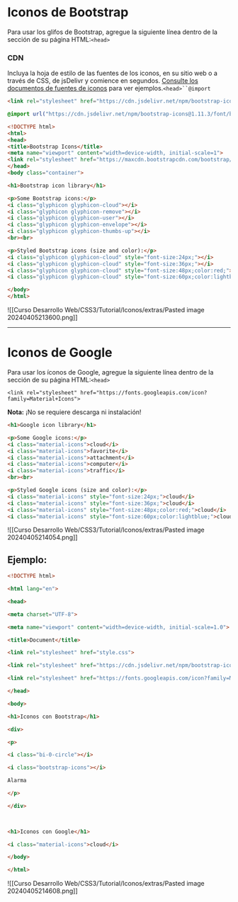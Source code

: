 # Iconos de Bootstrap

Para usar los glifos de Bootstrap, agregue la siguiente línea dentro de la sección de su página HTML:`<head>`

### CDN

Incluya la hoja de estilo de las fuentes de los iconos, en su sitio web o a través de CSS, de jsDelivr y comience en segundos. [Consulte los documentos de fuentes de iconos](https://icons.getbootstrap.com/#icon-font) para ver ejemplos.`<head>``@import`
```html
<link rel="stylesheet" href="https://cdn.jsdelivr.net/npm/bootstrap-icons@1.11.3/font/bootstrap-icons.min.css">
```
```css
@import url("https://cdn.jsdelivr.net/npm/bootstrap-icons@1.11.3/font/bootstrap-icons.min.css");
```

```html
<!DOCTYPE html>
<html>
<head>
<title>Bootstrap Icons</title>
<meta name="viewport" content="width=device-width, initial-scale=1">
<link rel="stylesheet" href="https://maxcdn.bootstrapcdn.com/bootstrap/3.3.7/css/bootstrap.min.css">
</head>
<body class="container">

<h1>Bootstrap icon library</h1>

<p>Some Bootstrap icons:</p>
<i class="glyphicon glyphicon-cloud"></i>
<i class="glyphicon glyphicon-remove"></i>
<i class="glyphicon glyphicon-user"></i>
<i class="glyphicon glyphicon-envelope"></i>
<i class="glyphicon glyphicon-thumbs-up"></i>
<br><br>

<p>Styled Bootstrap icons (size and color):</p>
<i class="glyphicon glyphicon-cloud" style="font-size:24px;"></i>
<i class="glyphicon glyphicon-cloud" style="font-size:36px;"></i>
<i class="glyphicon glyphicon-cloud" style="font-size:48px;color:red;"></i>
<i class="glyphicon glyphicon-cloud" style="font-size:60px;color:lightblue;"></i>

</body>
</html>


```

![[Curso Desarrollo Web/CSS3/Tutorial/Iconos/extras/Pasted image 20240405213600.png]]

---

# Iconos de Google

Para usar los íconos de Google, agregue la siguiente línea dentro de la sección de su página HTML:`<head>`

`<link rel="stylesheet" href="https://fonts.googleapis.com/icon?family=Material+Icons">`

**Nota:** ¡No se requiere descarga ni instalación!

```html
<h1>Google icon library</h1>

<p>Some Google icons:</p>
<i class="material-icons">cloud</i>
<i class="material-icons">favorite</i>
<i class="material-icons">attachment</i>
<i class="material-icons">computer</i>
<i class="material-icons">traffic</i>
<br><br>

<p>Styled Google icons (size and color):</p>
<i class="material-icons" style="font-size:24px;">cloud</i>
<i class="material-icons" style="font-size:36px;">cloud</i>
<i class="material-icons" style="font-size:48px;color:red;">cloud</i>
<i class="material-icons" style="font-size:60px;color:lightblue;">cloud</i>
```

![[Curso Desarrollo Web/CSS3/Tutorial/Iconos/extras/Pasted image 20240405214054.png]]



## Ejemplo:

```html
<!DOCTYPE html>

<html lang="en">

<head>

<meta charset="UTF-8">

<meta name="viewport" content="width=device-width, initial-scale=1.0">

<title>Document</title>

<link rel="stylesheet" href="style.css">

<link rel="stylesheet" href="https://cdn.jsdelivr.net/npm/bootstrap-icons@1.11.3/font/bootstrap-icons.min.css">

<link rel="stylesheet" href="https://fonts.googleapis.com/icon?family=Material+Icons">

</head>

<body>

<h1>Iconos con Bootstrap</h1>

<div>

<p>

<i class="bi-0-circle"></i>

<i class="bootstrap-icons"></i>

Alarma

</p>

</div>

  

<h1>Iconos con Google</h1>

<i class="material-icons">cloud</i>

</body>

</html>
```
![[Curso Desarrollo Web/CSS3/Tutorial/Iconos/extras/Pasted image 20240405214608.png]]
